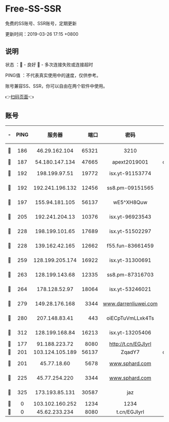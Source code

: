 # Free-SS-SSR

免费的SS账号、SSR账号，定期更新

更新时间：2019-03-26 17:15 +0800

## 说明

状态     ：🙂 - 良好 🙁 - 多次连接失败或连接超时

PING值   ：不代表真实使用中的速度，仅供参考。

账号兼容SS、SSR，你可以自由在两个软件中使用。

👉[扫码页面](https://liesauer.github.io/Free-SS-SSR/)👈

## 账号

|-|PING|服务器|端口|密码|加密方式|区域|
|:----:|:----:|:-----:|-----:|:----:|:----:|:----:|
|🙂|186|46.29.162.104|65321|3210|aes-256-ctr|RU|
|🙂|187|54.180.147.134|47665|apext2019001|chacha20|KR|
|🙂|192|198.199.97.51|19772|isx.yt-91153774|aes-256-cfb|US|
|🙂|192|192.241.196.132|12456|ss8.pm-09151565|aes-256-cfb|US|
|🙂|197|155.94.181.105|56137|wE5^XH8Quw|aes-256-cfb|US|
|🙂|205|192.241.204.13|10376|isx.yt-96923543|aes-256-cfb|US|
|🙂|228|198.199.101.65|17689|isx.yt-51502297|aes-256-cfb|US|
|🙂|228|139.162.42.165|12662|f55.fun-83661459|aes-256-cfb|SG|
|🙂|259|128.199.205.174|16922|isx.yt-31300691|aes-256-cfb|SG|
|🙂|263|128.199.143.68|12335|ss8.pm-87316703|aes-256-cfb|SG|
|🙂|264|178.128.52.97|18064|isx.yt-53246021|aes-256-cfb|SG|
|🙂|279|149.28.176.168|3344|www.darrenliuwei.com|aes-256-cfb|AU|
|🙂|280|207.148.83.41|443|oiECpTuVmLLxk4Ts|aes-256-cfb|AU|
|🙂|312|128.199.168.84|16213|isx.yt-13205406|aes-256-cfb|SG|
|🙂|177|91.188.223.72|8080|http://t.cn/EGJIyrl|rc4-md5|RU|
|🙂|201|103.124.105.189|56137|ZqadY7|chacha20|US|
|🙂|201|45.77.18.60|5678|www.sphard.com|aes-256-cfb|JP|
|🙂|225|45.77.254.220|3344|www.sphard.com|aes-256-cfb|SG|
|🙂|325|173.193.85.131|30587|jaz|aes-256-cfb|US|
|🙁|0|103.102.160.252|1234|1234|rc4-md5|JP|
|🙁|0|45.62.233.234|8080|t.cn/EGJIyrl|rc4-md5|CA|

